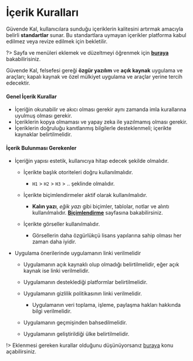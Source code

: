 <!-- NOTLAR 
 - Bu sayfa bilgi içerikli makaleden oluşmaktadır.
 - Bu sayfaya ekleme yapmadan önce yetkililere danışmanız önerilir. -->

# İçerik Kuralları

Güvende Kal, kullanıcılara sunduğu içeriklerin kalitesini artırmak amacıyla belirli **standartlar** sunar. Bu standartlara uymayan içerikler platforma kabul edilmez veya revize edilmek için bekletilir.

?> Sayfa ve menüleri eklemek ve düzeltmeyi öğrenmek için [**buraya**](https://guvendekal.org/#/ekleme) bakabilirisiniz.

Güvende Kal, felsefesi gereği **özgür yazılım** ve **açık kaynak** uygulama ve araçları; kapalı kaynak ve özel mülkiyet uygulama ve araçlar yerine tercih edecektir. 


#### Genel İçerik Kurallar

* İçeriğin okunabilir ve akıcı olması gerekir aynı zamanda imla kurallarına uyulmuş olması gerekir.
* İçeriklerin kopya olmaması ve yapay zeka ile yazılmamış olması gerekir.
* İçeriklerin doğruluğu kanıtlanmış bilgilerle desteklenmeli; içerikte kaynaklar belirtilmelidir.

#### İçerik Bulunması Gerekenler

* İçeriğin yapısı estetik, kullanıcıya hitap edecek şekilde olmalıdır.

    * İçerikte başlık otoriteleri doğru kullanılmalıdır.

        * `H1` > `H2` > `H3` > .. şeklinde olmalıdır.

    * İçerikte biçimlendirmeler aktif olarak kullanılmalıdır.

        * **Kalın yazı**, *eğik yazı* gibi biçimler, tablolar, notlar ve alıntı kullanılmalıdır. [**Biçimlendirme**](https://guvendekal.org/#/bicimlendirme) sayfasına bakabilirsiniz.

    * İçerikte görseller kullanılmalıdır.

        * Görsellerin daha özgürlükçü lisans yapılarına sahip olması her zaman daha iyidir.

* Uygulama önerilerinde uygulamanın linki verilmelidir

    * Uygulamanın açık kaynaklı olup olmadığı belirtilmelidir, eğer açık kaynak ise linki verilmelidir.

    * Uygulamanın desteklediği platformlar belirtilmelidir.

    * Uygulamanın gizlilik politikasının linki verilmelidir.

        * Uygulamanın veri toplama, işleme, paylaşma hakları hakkında bilgi verilmelidir.

    * Uygulamanın geçmişinden bahsedilmelidir.

    * Uygulamanın geliştirildiği ülke belirtilmelidir.

!> Eklenmesi gereken kurallar olduğunu düşünüyorsanız [buraya](https://github.com/GokturkTalha/guvendekal.org/issues) konu açabilirsiniz.








